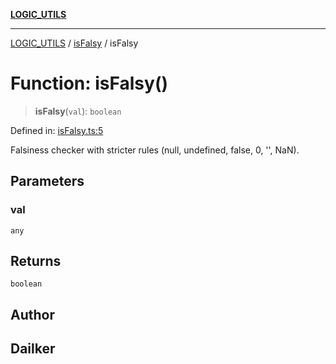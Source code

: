 [**LOGIC_UTILS**](../../README.md)

***

[LOGIC_UTILS](../../README.md) / [isFalsy](../README.md) / isFalsy

# Function: isFalsy()

> **isFalsy**(`val`): `boolean`

Defined in: [isFalsy.ts:5](https://github.com/dailker/everyutil/blob/54be0bab567ca8e189c5982902c59f3b7981d51d/src/logic/isFalsy.ts#L5)

Falsiness checker with stricter rules (null, undefined, false, 0, '', NaN).

## Parameters

### val

`any`

## Returns

`boolean`

## Author

## Dailker
